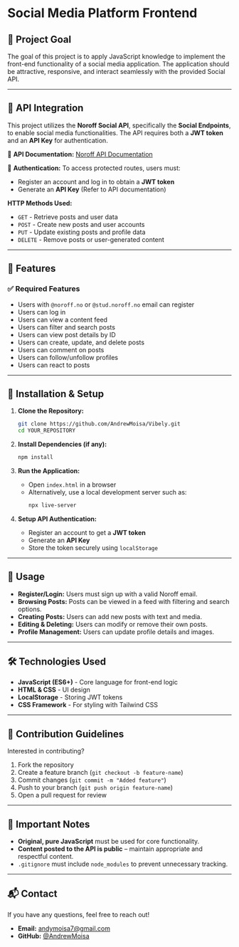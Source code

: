 # Social Media Platform Frontend

## 📌 Project Goal
The goal of this project is to apply JavaScript knowledge to implement the front-end functionality of a social media application. The application should be attractive, responsive, and interact seamlessly with the provided Social API.

---

## 📡 API Integration
This project utilizes the **Noroff Social API**, specifically the **Social Endpoints**, to enable social media functionalities. The API requires both a **JWT token** and an **API Key** for authentication.

📌 **API Documentation:** [Noroff API Documentation](https://docs.noroff.dev/docs/v2)

📌 **Authentication:** To access protected routes, users must:
- Register an account and log in to obtain a **JWT token**
- Generate an **API Key** (Refer to API documentation)

**HTTP Methods Used:**
- `GET` - Retrieve posts and user data
- `POST` - Create new posts and user accounts
- `PUT` - Update existing posts and profile data
- `DELETE` - Remove posts or user-generated content

---

## 🚀 Features
### ✅ **Required Features**
- Users with `@noroff.no` or `@stud.noroff.no` email can register
- Users can log in
- Users can view a content feed
- Users can filter and search posts
- Users can view post details by ID
- Users can create, update, and delete posts
- Users can comment on posts
- Users can follow/unfollow profiles
- Users can react to posts

---

## 📂 Installation & Setup
1. **Clone the Repository:**
   ```sh
   git clone https://github.com/AndrewMoisa/Vibely.git
   cd YOUR_REPOSITORY
   ```

2. **Install Dependencies (if any):**
   ```sh
   npm install
   ```

3. **Run the Application:**
   - Open `index.html` in a browser
   - Alternatively, use a local development server such as:
     ```sh
     npx live-server
     ```

4. **Setup API Authentication:**
   - Register an account to get a **JWT token**
   - Generate an **API Key**
   - Store the token securely using `localStorage`

---

## 📑 Usage
- **Register/Login:** Users must sign up with a valid Noroff email.
- **Browsing Posts:** Posts can be viewed in a feed with filtering and search options.
- **Creating Posts:** Users can add new posts with text and media.
- **Editing & Deleting:** Users can modify or remove their own posts.
- **Profile Management:** Users can update profile details and images.

---

## 🛠️ Technologies Used
- **JavaScript (ES6+)** - Core language for front-end logic
- **HTML & CSS** - UI design
- **LocalStorage** - Storing JWT tokens
- **CSS Framework** - For styling with Tailwind CSS

---

## 📢 Contribution Guidelines
Interested in contributing?
1. Fork the repository
2. Create a feature branch (`git checkout -b feature-name`)
3. Commit changes (`git commit -m "Added feature"`)
4. Push to your branch (`git push origin feature-name`)
5. Open a pull request for review

---

## 📌 Important Notes
- **Original, pure JavaScript** must be used for core functionality.
- **Content posted to the API is public** – maintain appropriate and respectful content.
- `.gitignore` must include `node_modules` to prevent unnecessary tracking.

---

## 📬 Contact
If you have any questions, feel free to reach out!
- **Email:** [andymoisa7@gmail.com](andymoisa7@gmail.com)
- **GitHub:** [@AndrewMoisa](https://github.com/AndrewMoisa)

